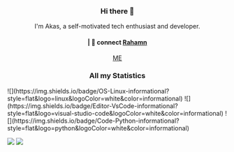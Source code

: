 <h3 align="center"> Hi there 👋</h3>

<p align="center">
I'm Akas, a self-motivated tech enthusiast and developer.
</p>

<h4 align="center">
| 💬 connect <a href="https://twitter.com/Temasr-626">Rahamn</a>
</h4>
<p  align="center">
<a href="https://github.com/Temsar-626">ME</a>
</p>

<h3 align="center" >All my Statistics</h3>
![](https://img.shields.io/badge/OS-Linux-informational?style=flat&logo=linux&logoColor=white&color=informational)
![](https://img.shields.io/badge/Editor-VsCode-informational?style=flat&logo=visual-studio-code&logoColor=white&color=informational)
![](https://img.shields.io/badge/Code-Python-informational?style=flat&logo=python&logoColor=white&color=informational)

![](https://github-readme-stats.vercel.app/api/top-langs/?username=Temsar-626&count_private=true&layout=compact&theme=transparent)
![](https://github-readme-stats.vercel.app/api?username=Temsar-626&show_icons=true&count_private=true&theme=transparent)
